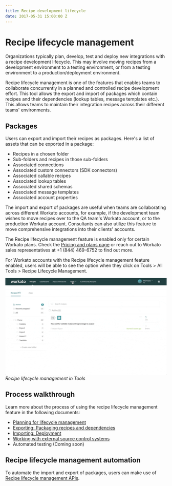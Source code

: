 ```yaml
---
title: Recipe development lifecycle
date: 2017-05-31 15:00:00 Z
---
```


# Recipe lifecycle management

Organizations typically plan, develop, test and deploy new integrations with a recipe development lifecycle. This may involve moving recipes from a development environment to a testing environment, or from a testing environment to a production/deployment environment.

Recipe lifecycle management is one of the features that enables teams to collaborate concurrently in a planned and controlled recipe development effort. This tool allows the export and import of packages which contain recipes and their dependencies (lookup tables, message templates etc.). This allows teams to maintain their integration recipes across their different teams' environments.

## Packages

Users can export and import their recipes as packages. Here's a list of assets that can be exported in a package:
- Recipes in a chosen folder
- Sub-folders and recipes in those sub-folders
- Associated connections
- Associated custom connectors (SDK connectors)
- Associated callable recipes
- Associated lookup tables
- Associated shared schemas
- Associated message templates
- Associated account properties

The import and export of packages are useful when teams are collaborating across different Workato accounts, for example, if the development team wishes to move recipes over to the QA team's Workato account, or to the production Workato account. Consultants can also utilize this feature to move comprehensive integrations into their clients' accounts.

The Recipe lifecycle management feature is enabled only for certain Workato plans. Check the [Pricing and plans page](https://www.workato.com/pricing?audience=general) or reach out to Workato sales representatives at +1 (844) 469-6752 to find out more.

For Workato accounts with the Recipe lifecycle management feature enabled, users will be able to see the option when they click on Tools > All Tools > Recipe Lifecycle Management.

![RLM in tools gif](/assets/images/features/packages/navigate-to-recipelifecycle.gif)
*Recipe lifecycle management in Tools*

## Process walkthrough

Learn more about the process of using the recipe lifecycle management feature in the following documents:

- [Planning for lifecycle management]((/rdlc-guide-planning.md))
- [Exporting: Packaging recipes and dependencies](/recipe-development-lifecycle/export.md)
- [Importing: Deployment](/recipe-development-lifecycle/import.md)
- [Working with external source control systems](/rdlc-guide-source-control.md)
- Automated testing (Coming soon)

## Recipe lifecycle management automation

To automate the import and export of packages, users can make use of [Recipe lifecycle management APIs](workato-api/recipe-lifecycle-management.md).
